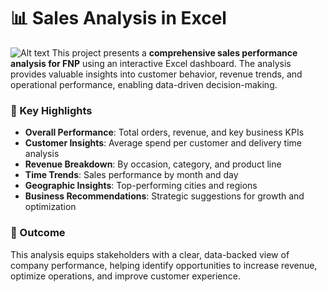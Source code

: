 # 📊 Sales Analysis in Excel
![Alt text](DashboardImage.png)
This project presents a **comprehensive sales performance analysis for FNP** using an interactive Excel dashboard. The analysis provides valuable insights into customer behavior, revenue trends, and operational performance, enabling data-driven decision-making.

### 🔑 Key Highlights

* **Overall Performance**: Total orders, revenue, and key business KPIs
* **Customer Insights**: Average spend per customer and delivery time analysis
* **Revenue Breakdown**: By occasion, category, and product line
* **Time Trends**: Sales performance by month and day
* **Geographic Insights**: Top-performing cities and regions
* **Business Recommendations**: Strategic suggestions for growth and optimization

### 🎯 Outcome

This analysis equips stakeholders with a clear, data-backed view of company performance, helping identify opportunities to increase revenue, optimize operations, and improve customer experience.

